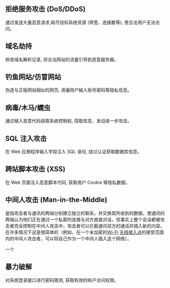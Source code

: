 ## 拒绝服务攻击 (DoS/DDoS)
通过发送大量恶意请求,耗尽目标系统资源 (带宽、连接数等), 使合法用户无法访问。
## 域名劫持
修改域名解析记录, 将合法网站的流量引导到恶意服务器。
## 钓鱼网站/仿冒网站
伪造与正版网站相似的网页, 诱骗用户输入账号密码等隐私信息。  
## 病毒/木马/蠕虫
通过植入恶意代码获取系统控制权, 窃取信息、发动进一步攻击。
## SQL 注入攻击
在 Web 应用程序输入字段注入 SQL 语句, 绕过认证获取数据库信息。
## 跨站脚本攻击 (XSS)
在 Web 页面注入恶意脚本代码, 获取用户 Cookie 等隐私数据。  
## 中间人攻击 (Man-in-the-Middle)
是指攻击者与通讯的两端分别建立独立的联系，并交换其所收到的数据，使通讯的两端认为他们正在通过一个私密的连接与对方直接对话，但事实上整个会话都被攻击者完全控制在中间人攻击中，攻击者可以拦截通讯双方的通话并插入新的内容。在许多情况下这是很简单的（例如，在一个未加密的[Wi-Fi](https://zh.wikipedia.org/wiki/Wi-Fi "Wi-Fi") [无线接入点](https://zh.wikipedia.org/wiki/%E6%97%A0%E7%BA%BF%E6%8E%A5%E5%85%A5%E7%82%B9 "无线接入点")的接受范围内的中间人攻击者，可以将自己作为一个中间人插入这个网络）。

一个
## 暴力破解
对系统登录接口进行密码猜测, 获取有效的账户访问权限。

